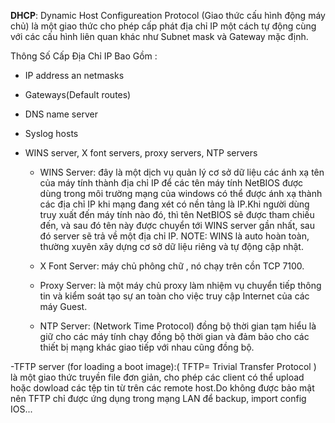 **DHCP**: Dynamic Host Configureation Protocol (Giao thức cấu hình động máy chủ) là một giao thức cho phép cấp phát địa chỉ IP một cách tự động cùng với các cấu hình liên quan khác như Subnet mask và Gateway mặc định.

Thông Số Cấp Địa Chỉ IP Bao Gồm :

- IP address an netmasks

- Gateways(Default routes)

- DNS name server 

- Syslog hosts

- WINS server, X font servers, proxy servers, NTP servers

  + WINS Server: đây là một dịch vụ quản lý cơ sở dữ liệu các ánh xạ tên của máy tính thành địa chỉ IP để các tên máy tính NetBIOS được dùng trong môi trường mạng của windows có thể được ánh xạ thành các địa chỉ IP khi mạng đang xét có nền tảng là IP.Khi người dùng truy xuất đến máy tính nào đó, thì tên NetBIOS sẽ được tham chiếu đến, và sau đó tên này được chuyển tới WINS server gần nhất, sau đó server sẽ trả về một địa chỉ IP. NOTE: WINS là auto hoàn toàn, thường xuyên xây dựng cơ sở dữ liệu riêng và tự động cập nhật.
 
  + X Font Server: máy chủ phông chữ , nó chạy trên cồn TCP 7100.
 
  + Proxy Server: là một máy chủ proxy làm nhiệm vụ chuyển tiếp thông tin và kiểm soát tạo sự an toàn cho việc truy cập Internet của các máy Guest.
 
  + NTP Server: (Network Time Protocol) đồng bộ thời gian tạm hiểu là giữ cho các máy tính chạy đồng bộ thời gian và đảm bảo cho các thiết bị mạng khác giao tiếp với nhau cũng đồng bộ.

-TFTP server (for loading a boot image):( TFTP= Trivial Transfer Protocol ) là một giao thức truyền file đơn giản, cho phép các client có thể upload hoặc dowload các tệp tin từ trên các remote host.Do không được bảo mật nên TFTP chỉ được ứng dụng trong mạng LAN để backup, import config IOS...


